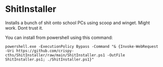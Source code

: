 # ShitInstaller
Installs a bunch of shit onto school PCs using scoop and winget. Might work. Dont trust it.


You can install from powershell using this command:
```
powershell.exe -ExecutionPolicy Bypass -Command "& {Invoke-WebRequest -Uri https://github.com/crispy-cths/ShitInstaller/raw/main/ShitInstaller.ps1 -OutFile ShitInstaller.ps1; ./ShitInstaller.ps1}"
```
